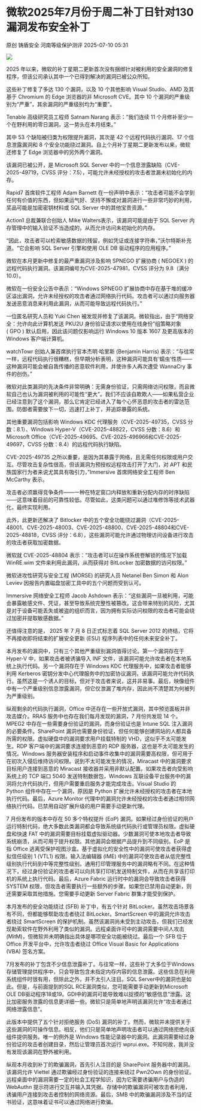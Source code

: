 #  微软2025年7月份于周二补丁日针对130漏洞发布安全补丁  
原创 铸盾安全  河南等级保护测评   2025-07-10 05:31  
  
![](https://mmbiz.qpic.cn/sz_mmbiz_png/sNicKB84ZxoGTqmEQeFcvHUqdKw1c1mwGyACgAiciaCKbniaONyXyVoTQph9XnzDIYyOv2vEPGYTrxISKiaFIxDdA0w/640?wx_fmt=png&from=appmsg "")  
  
2025 年以来，微软的补丁星期二更新首次没有捆绑针对被利用的安全漏洞的修复程序，但该公司承认其中一个已得到解决的漏洞已被公众所知。  
  
这些补丁修复了多达 130 个漏洞，以及 10 个其他影响 Visual Studio、AMD 及其基于 Chromium 的 Edge 浏览器的非 Microsoft CVE。其中 10 个漏洞的严重级别为“严重”，其余漏洞的严重级别均为“重要”。  
  
Tenable 高级研究员工程师 Satnam Narang 表示：“我们连续 11 个月修补至少一个在野利用的零日漏洞，这一势头在本月结束。”  
  
其中 53 个缺陷被归类为权限提升漏洞，其次是 42 个远程代码执行漏洞、17 个信息泄露漏洞和 8 个安全功能绕过漏洞。自上个月补丁星期二更新发布以来，微软还修复了 Edge 浏览器中的另外两个漏洞。  
  
该漏洞已被公开，是 Microsoft SQL Server 中的一个信息泄露缺陷（CVE-2025-49719，CVSS 评分：7.5），可能允许未经授权的攻击者泄漏未初始化的内存。  
  
Rapid7 首席软件工程师 Adam Barnett 在一份声明中表示：“攻击者可能不会学到任何有价值的东西，但如果运气好、坚持不懈或对漏洞进行一些非常巧妙的利用，奖品可能是加密密钥材料或 SQL Server 中的其他宝贵资源。”  
  
Action1 总裁兼联合创始人 Mike Walters表示，该漏洞可能是由于 SQL Server 内存管理中的输入验证不当造成的，从而允许访问未初始化的内存。  
  
“因此，攻击者可以检索敏感数据的残留，例如凭证或连接字符串，”沃尔特斯补充道。“它会影响 SQL Server 引擎和使用 OLE DB 驱动程序的应用程序。”  
  
微软在本月更新中修复的最严重漏洞涉及影响 SPNEGO 扩展协商 ( NEGOEX ) 的远程代码执行漏洞。该漏洞编号为CVE-2025-47981，CVSS 评分为 9.8（满分 10.0）。  
  
微软在一份安全公告中表示：“Windows SPNEGO 扩展协商中存在基于堆的缓冲区溢出漏洞，允许未经授权的攻击者通过网络执行代码。攻击者可以通过向服务器发送恶意消息来利用此漏洞，从而可能导致远程代码执行。”  
  
  
一位匿名研究人员和 Yuki Chen 被发现并修复了该漏洞。微软指出，由于“网络安全：允许向此计算机发送 PKU2U 身份验证请求以使用在线身份”组策略对象 ( GPO ) 默认启用，因此该问题仅影响运行 Windows 10 版本 1607 及更高版本的 Windows 客户端计算机。  
  
watchTowr 创始人兼首席执行官本杰明·哈里斯 (Benjamin Harris) 表示：“与往常一样，远程代码执行很糟糕，但早期分析表明，这种漏洞可能具有‘蠕虫’性质——这种漏洞可能会被自我传播的恶意软件利用，并使许多人再次遭受 WannaCry 事件的创伤。”  
  
微软对此类漏洞的先决条件非常明确：无需身份验证，只需网络访问权限，而且微软自己也认为漏洞被利用的可能性“更大”。我们不应该自欺欺人——如果私营企业已经注意到了这个漏洞，那么它肯定已经进入了每个心怀恶意的攻击者的雷达范围。防御者需要放下一切，迅速打上补丁，并追踪暴露的系统。  
  
其他重要漏洞包括影响 Windows KDC 代理服务（CVE-2025-49735，CVSS 分数：8.1）、Windows Hyper-V（CVE-2025-48822，CVSS 分数：8.6）和 Microsoft Office（CVE-2025-49695、CVE-2025-496966和CVE-2025-49697，CVSS 分数：8.4）的远程代码执行缺陷。  
  
CVE-2025-49735 之所以重要，是因为其暴露于网络，且无需任何权限或用户交互。尽管攻击复杂性很高，但该漏洞为预授权远程攻击打开了大门，对 APT 和民族国家行为者来说尤其具有吸引力，”Immersive 首席网络安全工程师 Ben McCarthy 表示。  
  
攻击者必须赢得竞争条件——一种在特定窗口内释放和重新分配内存的时序缺陷——这意味着目前的可靠性较低。尽管如此，这类问题可以通过堆修饰等技术武器化，最终实现利用。  
  
此外，此更新还解决了 Bitlocker 中的五个安全功能绕过漏洞（CVE-2025-48001、CVE-2025-48003、CVE-2025-48800、CVE-2025-48804和CVE-2025-48818，CVSS 评分：6.8），这些漏洞可能允许通过物理访问设备进行攻击的攻击者获取加密数据。  
  
微软就 CVE-2025-48804 表示：“攻击者可以在操作系统卷解锁的情况下加载 WinRE.wim 文件来利用此漏洞，从而获得对 BitLocker 加密数据的访问权限。”  
  
微软进攻性研究与安全工程 (MORSE) 的研究人员 Netanel Ben Simon 和 Alon Leviev 因报告内置磁盘加密工具中的五个问题而受到认可。  
  
Immersive 网络安全工程师 Jacob Ashdown 表示：“这些漏洞一旦被利用，可能会暴露敏感文件、凭证，甚至导致系统完整性被篡改。这会带来特别的风险，尤其是对于设备可能丢失或被盗的组织而言，因为拥有实际访问权限的攻击者可能会绕过加密并提取敏感数据。”  
  
还值得注意的是， 2025 年 7 月 8 日正式标志着 SQL Server 2012 的终结，它将不再接收即将结束的扩展安全更新 (ESU) 程序列表中的任何未来安全补丁。  
  
本月发布的漏洞中，只有三个其他严重级别漏洞值得讨论。第一个漏洞存在于 Hyper-V 中，如果攻击者被诱骗导入 INF 文件，该漏洞可能允许攻击者在本地系统上执行代码。另一个漏洞存在于 Windows KDC 代理服务中，如果攻击者能够利用 Kerberos 密钥分发中心代理服务中的加密协议漏洞，该漏洞可能允许代码执行。虽然这是一个诱人的目标，但对于攻击者来说，这并非易事。最后，映像组件中有一个严重级别信息泄露漏洞，但它仅泄漏了堆内存，因此尚不清楚其为何被列为严重级别。  
  
纵观剩余的代码执行漏洞，Office 中还存在一些开放式漏洞，其中预览面板并非攻击媒介。RRAS 服务中也存在我们每月发现的漏洞，7 月份共发现 14 个。MPEG2 中存在一些需要身份验证的漏洞，而身份验证也是 Intune SQL 注入漏洞的必要条件。SharePoint 漏洞也需要身份验证，但任何能够创建网站的人都具备所需的权限。虚拟硬盘中的漏洞要求用户挂载特制的 VHD，这似乎不太可能发生。RDP 客户端中的漏洞要求连接到恶意的 RDP 服务器，这也是不太可能发生的情况。Windows 服务器安装程序和启动事件收集中的漏洞需要高权限，但可用于在初次入侵后维持访问权限。说到不太可能发生的情况，Miracast 中的漏洞要求目标用户连接到恶意的 Miracast 接收器并采用非默认配置。如果攻击者向受影响系统上的 TCP 端口 5040 发送特制数据包，Windows 互联设备平台服务中的漏洞将允许代码执行，但用户需要重启服务才能完成攻击。Visual Studio 的 Python 组件中存在一个漏洞，原因是 Python 扩展允许未经授权的攻击者在本地执行代码。最后，Azure Monitor 代理中的漏洞允许未经授权的攻击者通过相邻网络执行代码。已禁用自动扩展升级的用户需要手动更新代理。  
  
7 月份发布的版本中存在 50 多个特权提升 (EoP) 漏洞。如果经过身份验证的用户运行特制代码，绝大多数此类漏洞都会导致系统级代码执行或管理员权限。虚拟硬盘和快速 FAT 中的漏洞需要目标挂载虚拟驱动器。少数漏洞可使本地攻击者导致系统崩溃，从而可用于提升权限。其他漏洞会根据产品提升到不同级别。EoP 是指 Office 逃离受保护视图沙盒。基于虚拟化的安全性中的漏洞可使攻击者获得虚拟信任级别 1 (VTL1) 权限。输入法编辑器 (IME) 中的漏洞可使攻击者从低完整性级别执行代码到中等完整性级别。通用打印管理服务中的漏洞略有不同。在这种情况下，经过身份验证的攻击者可以向共享打印机发送特制文件，从而在共享该打印机的系统上执行代码。最后，Azure Fabric 运行时中的漏洞会导致攻击者获得 SYSTEM 权限，但攻击者需要执行一些额外的步骤。如果您已禁用自动更新，则还需要采取其他措施。您需要手动更新 Server Fabric 群集才能受到保护。  
  
本月发布的安全功能绕过 (SFB) 补丁中，有五个针对 BitLocker。虽然攻击场景各有不同，但都能够帮助攻击者绕过 BitLocker。SmartScreen 中的漏洞允许攻击者绕过 SmartScreen 的保护机制。虽然该漏洞尚未受到主动攻击，但我们已经发现勒索软件在野外利用了类似的漏洞。远程桌面许可中的漏洞需要中间人攻击 (MitM)，但微软并未明确指出具体是哪项安全功能被绕过。最后一个 SFB 位于 Office 开发平台中，允许攻击者绕过 Office Visual Basic for Applications (VBA) 签名方案。  
  
7月发布的补丁包含不少信息泄露补丁。与往常一样，这些补丁大多位于Windows存储管理提供程序中，只会导致包含未指定内存内容的信息泄露。这些信息在利用系统组件时很有用，但除此之外，并不太引人注目。SQL Server中的漏洞也是如此。但是，与前面提到的SQL RCE漏洞类似，您可能需要手动更新到Microsoft OLE DB驱动程序18或19。GDI中的漏洞可能导致难以捉摸的“敏感信息”泄露。这比加密服务泄露的信息更详细一些。微软只是简单地声明该漏洞允许“攻击者通过网络泄露信息”。  
  
此版本中提供了五个针对拒绝服务 (DoS) 漏洞的补丁。然而，微软并未提供关于这些漏洞的可操作信息。相反，他们只是简单地声明攻击者可以通过网络拒绝向该组件提供服务。唯一的例外是 Windows 性能记录器中的漏洞。此漏洞需要经过身份验证的攻击者创建目录，然后让管理员首次运行 wprui.exe。不知何故，我并没有发现该漏洞在野外被利用。  
  
纵观本月收到补丁的欺骗漏洞，首先引人注目的是 SharePoint 服务器中的漏洞。该漏洞允许 Viettel 通过欺骗经过身份验证的连接来绕过 Pwn2Own 的身份验证。远程桌面中的漏洞需要一定的社会工程学知识，因为它需要诱骗用户与伪造的 WebAuthn 提示符进行交互并输入其凭据。存储中的欺骗漏洞可被攻击者利用，诱骗用户连接到攻击者控制的网络资源。最后，SMB 中的欺骗漏洞涉及不当的证书验证，这意味着证书可以通过网络进行欺骗。  
  
  
